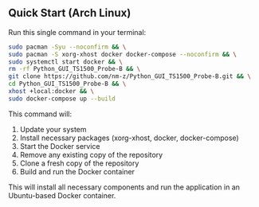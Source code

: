 ## Quick Start (Arch Linux)

Run this single command in your terminal:

```bash
sudo pacman -Syu --noconfirm && \
sudo pacman -S xorg-xhost docker docker-compose --noconfirm && \
sudo systemctl start docker && \
rm -rf Python_GUI_TS1500_Probe-B && \
git clone https://github.com/nm-z/Python_GUI_TS1500_Probe-B.git && \
cd Python_GUI_TS1500_Probe-B && \
xhost +local:docker && \
sudo docker-compose up --build
```

This command will:
1. Update your system
2. Install necessary packages (xorg-xhost, docker, docker-compose)
3. Start the Docker service
4. Remove any existing copy of the repository
5. Clone a fresh copy of the repository
6. Build and run the Docker container

This will install all necessary components and run the application in an Ubuntu-based Docker container.

